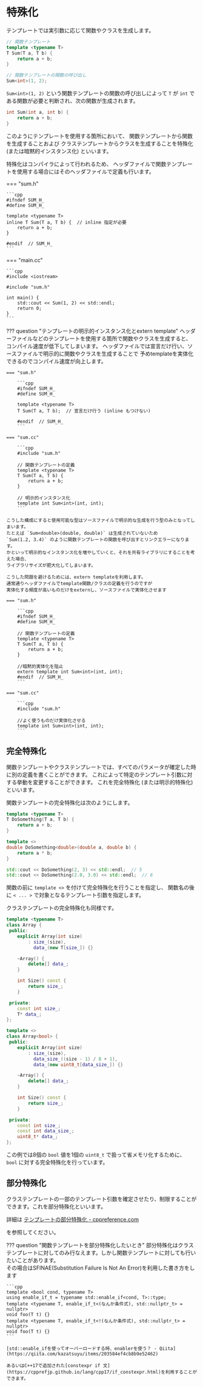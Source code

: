 # 特殊化

テンプレートでは実引数に応じて関数やクラスを生成します。

```cpp
// 関数テンプレート
template <typename T>
T Sum(T a, T b) {
    return a + b;
}

// 関数テンプレートの関数の呼び出し
Sum<int>(1, 2);
```

`Sum<int>(1, 2)` という関数テンプレートの関数の呼び出しによって
`T` が `int` である関数が必要と判断され、次の関数が生成されます。

```cpp
int Sum(int a, int b) {
    return a + b;
}
```

このようにテンプレートを使用する箇所において、
関数テンプレートから関数を生成することおよび
クラステンプレートからクラスを生成することを特殊化 (または暗黙的インスタンス化) といいます。

特殊化はコンパイラによって行われるため、
ヘッダファイルで関数テンプレートを使用する場合にはそのヘッダファイルで定義も行います。

=== "sum.h"

    ```cpp
    #ifndef SUM_H_
    #define SUM_H_

    template <typename T>
    inline T Sum(T a, T b) {  // inline 指定が必要
        return a + b;
    }

    #endif  // SUM_H_
    ```

=== "main.cc"

    ```cpp
    #include <iostream>

    #include "sum.h"

    int main() {
        std::cout << Sum(1, 2) << std::endl;
        return 0;
    }
    ```

??? question "テンプレートの明示的インスタンス化とextern template"
    ヘッダーファイルなどのテンプレートを使用する箇所で関数やクラスを生成すると、
    コンパイル速度が低下してしまいます。
    ヘッダファイルでは宣言だけ行い、ソースファイルで明示的に関数やクラスを生成することで
    予めtemplateを実体化できるのでコンパイル速度が向上します。

    === "sum.h"

        ```cpp
        #ifndef SUM_H_
        #define SUM_H_

        template <typename T>
        T Sum(T a, T b);  // 宣言だけ行う (inline もつけない)

        #endif  // SUM_H_
        ```

    === "sum.cc"

        ```cpp
        #include "sum.h"

        // 関数テンプレートの定義
        template <typename T>
        T Sum(T a, T b) {
            return a + b;
        }

        // 明示的インスタンス化
        template int Sum<int>(int, int);
        ```

    こうした構成にすると使用可能な型はソースファイルで明示的な生成を行う型のみとなってしまいます。
    たとえば `Sum<double>(double, double)` は生成されていないため
    `Sum(1.2, 3.4)` のように関数テンプレートの関数を呼び出すとリンクエラーになります。
    かといって明示的なインスタンス化を増やしていくと、それを共有ライブラリにすることを考えた場合、
    ライブラリサイズが肥大化してしまいます。

    こうした問題を避けるためには、extern templateを利用します。
    通常通りヘッダファイルでtemplate関数/クラスの定義を行うのですが
    実体化する頻度が高いものだけをexternし、ソースファイルで実体化させます

    === "sum.h"

        ```cpp
        #ifndef SUM_H_
        #define SUM_H_

        // 関数テンプレートの定義
        template <typename T>
        T Sum(T a, T b) {
            return a + b;
        }

        //暗黙的実体化を阻止
        extern template int Sum<int>(int, int);
        #endif  // SUM_H_
        ```

    === "sum.cc"

        ```cpp
        #include "sum.h"

        //よく使うものだけ実体化させる
        template int Sum<int>(int, int);
        ```

## 完全特殊化

関数テンプレートやクラステンプレートでは、すべてのパラメータが確定した時に別の定義を書くことができます。
これによって特定のテンプレート引数に対する挙動を変更することができます。
これを完全特殊化 (または明示的特殊化) といいます。

関数テンプレートの完全特殊化は次のようにします。

```cpp hl_lines="6 7 8 9"
template <typename T>
T DoSomething(T a, T b) {
    return a + b;
}

template <>
double DoSomething<double>(double a, double b) {
    return a * b;
}

std::cout << DoSomething(2, 3) << std::endl;  // 5
std::cout << DoSomething(2.0, 3.0) << std::endl;  // 6
```

関数の前に `template <>` を付けて完全特殊化を行うことを指定し、
関数名の後に `< ... >` で対象となるテンプレート引数を指定します。

クラステンプレートの完全特殊化も同様です。

```cpp hl_lines="21 22"
template <typename T>
class Array {
 public:
    explicit Array(int size)
        : size_(size),
          data_(new T[size_]) {}

    ~Array() {
        delete[] data_;
    }

    int Size() const {
        return size_;
    }

 private:
    const int size_;
    T* data_;
};

template <>
class Array<bool> {
 public:
    explicit Array(int size)
        : size_(size),
          data_size_((size - 1) / 8 + 1),
          data_(new uint8_t[data_size_]) {}

    ~Array() {
        delete[] data_;
    }

    int Size() const {
        return size_;
    }

 private:
    const int size_;
    const int data_size_;
    uint8_t* data_;
};
```

この例では8個の `bool` 値を1個の `uint8_t` で扱って省メモリ化するために、
`bool` に対する完全特殊化を行っています。

## 部分特殊化

クラステンプレートの一部のテンプレート引数を確定させたり、制限することができます。これを部分特殊化といいます。

詳細は
[テンプレートの部分特殊化 - cppreference.com][cppreference_partial_specialization]
    
を参照してください。

[cppreference_partial_specialization]: https://ja.cppreference.com/w/cpp/language/partial_specialization

??? question "関数テンプレートを部分特殊化したいとき"
    部分特殊化はクラステンプレートに対してのみ行なえます。しかし関数テンプレートに対しても行いたいことがあります。  
    その場合はSFINAE(Substitution Failure Is Not An Error)を利用した書き方をします
    
    ```cpp
    template <bool cond, typename T>
    using enable_if_t = typename std::enable_if<cond, T>::type;
    template <typename T, enable_if_t<(なんか条件式), std::nullptr_t> = nullptr>
    void foo(T t) {}
    template <typename T, enable_if_t<!(なんか条件式), std::nullptr_t> = nullptr>
    void foo(T t) {}
    ```
    
    [std::enable_ifを使ってオーバーロードする時、enablerを使う？ - Qiita](https://qiita.com/kazatsuyu/items/203584ef4cb8b9e52462)
    
    あるいはC++17で追加された[constexpr if 文](https://cpprefjp.github.io/lang/cpp17/if_constexpr.html)を利用することができます。

